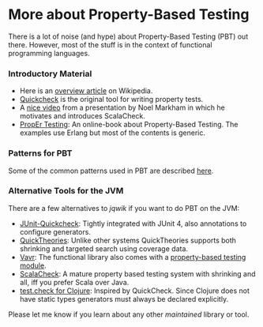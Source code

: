 # More about Property-Based Testing

There is a lot of noise (and hype) about Property-Based Testing (PBT) out there.
However, most of the stuff is in the context of functional programming languages.

### Introductory Material

- Here is an [overview article](https://en.wikipedia.org/wiki/Property_testing) on Wikipedia.
- [Quickcheck](https://en.wikipedia.org/wiki/QuickCheck) is the original tool for writing property tests.
- A [nice video](https://www.youtube.com/watch?v=fltD7yrHbUA) from a presentation by Noel Markham
  in which he motivates and introduces ScalaCheck.
- [PropEr Testing](http://propertesting.com/): An online-book about Property-Based Testing.
  The examples use Erlang but most of the contents is generic. 

### Patterns for PBT

Some of the common patterns used in PBT are described 
[here](http://blog.ssanj.net/posts/2016-06-26-property-based-testing-patterns.html).

### Alternative Tools for the JVM

There are a few alternatives to _jqwik_ if you want to do PBT on the JVM:

- [JUnit-Quickcheck](http://pholser.github.io/junit-quickcheck): 
  Tightly integrated with JUnit 4, also annotations to configure generators.
- [QuickTheories](https://github.com/ncredinburgh/QuickTheories):
  Unlike other systems QuickTheories supports both shrinking and targeted search using coverage data.
- [Vavr](http://www.vavr.io/): The functional library also comes with a 
  [property-based testing module](https://github.com/vavr-io/vavr/tree/master/vavr-test).
- [ScalaCheck](http://www.scalacheck.org/): A mature property based testing system with shrinking and all, 
  iff you prefer Scala over Java.
- [test.check for Clojure](https://github.com/clojure/test.check): Inspired by QuickCheck. Since Clojure
  does not have static types generators must always be declared explicitly.
  
Please let me know if you learn about any other _maintained_ library or tool.
